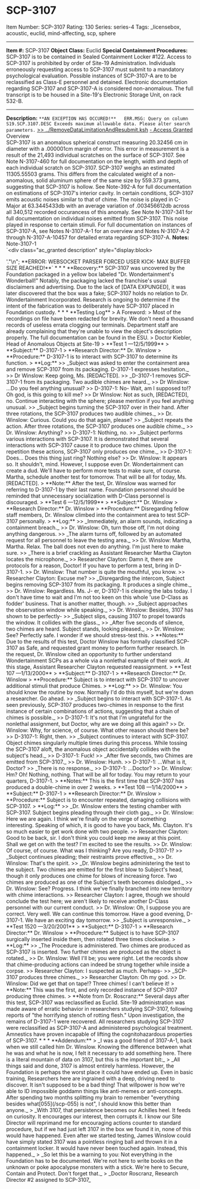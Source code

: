 # SCP-3107
Item Number: SCP-3107
Rating: 130
Series: series-4
Tags: _licensebox, acoustic, euclid, mind-affecting, scp, sphere

---

**Item #:** SCP-3107
**Object Class:** Euclid
**Special Containment Procedures:**  
SCP-3107 is to be contained in Sealed Containment Locker #122. Access to SCP-3107 is prohibited by order of Site-19 Administration. Individuals erroneously requesting access to SCP-3107 must submit to a mandatory psychological evaluation. Possible instances of SCP-3107-A are to be reclassified as Class-E personnel and detained.
Electronic documentation regarding SCP-3107 and SCP-3107-A is considered non-anomalous. The full transcript is to be housed in a Site-19's Electronic Storage Unit, on rack 532-B.
* * *
**Description:**
`**AN EXCEPTION HAS OCCURED!**  
ERR.MSG: Query on column S19.SCP.3107.DESC Exceeds maximum allowable data. Please alter search parameters.`
[>> ../RemoveDataLimitationAndResubmit.ksh](javascript:;)
[\- Access Granted](javascript:;)
Overview  
SCP-3107 is an anomalous spherical construct measuring 20.32456 cm in diameter with a .000001cm margin of error. This error in measurement is a result of the 21,493 individual scratches on the surface of SCP-3107. See Note N-3107-460 for full documentation on the length, width and depth of each individual scratch on SCP-3107. SCP-3107 weighs an estimated 11305.55503 grams. This differs from the calculated weight of a non-anomalous, solid aluminum sphere of the same size by 559.373 grams, suggesting that SCP-3107 is hollow. See Note-392-A for full documentation on estimations of SCP-3107's interior cavity.
In certain conditions, SCP-3107 emits acoustic noises similar to that of chime. The noise is played in C-Major at 63.3445433db with an average variation of .003456612db across all 340,512 recorded occurancess of this anomaly. See Note N-3107-341 for full documentation on individual noises emitted from SCP-3107. This noise played in response to certain stimuli.
For full documentation on instances of SCP-3107-A, see Notes N-3107-A-1 for an overview and Notes N-3107-A-2 through N-3107-A-10457 for detailed errata regarding SCP-3107-A.
**Notes:**  
Note-3107-1  
`<div class="ac_granted description" style="display:block>  
<?php  
if(!verified){  
echo '<a href="' . htmlspecialchars("/termination.php?SCP=3107&  
stage=23&data=" .urlencode($critical_data)) . '">'."\n";   
**ERROR: WEBSOCKET PARSER FORCED USER KICK- MAX BUFFER SIZE REACHED!**`
  

* * *
**Recovery:**  
SCP-3107 was uncovered by the Foundation packaged in a yellow box labeled "Dr. Wondertainment's Wonderball!" Notably, the packaging lacked the franchise's usual disclaimers and advertising. Due to the lack of [DATA EXPUNGED], it was later discovered that the box was a fake; SCP-3107 holds no relation to Dr. Wondertainment Incorporated. Research is ongoing to determine if the intent of the fabrication was to deliberately have SCP-3107 placed in Foundation custody.
* * *
**Testing Log**
> A Foreword:  
>  Most of the recordings on file have been redacted for brevity. We don't need a thousand records of useless errata clogging our terminals. Department staff are already complaining that they're unable to view the object's description properly. The full documentation can be found in the ESU.  
>  Doctor Kiebler, Head of Anomalous Objects at Site-19
> **Test 1 —12/5/1999**  
>  **Subject:** D-3107-1  
>  **Research Director:** Dr. Winslow  
>  **Procedure:** D-3107-1 is to interact with SCP-3107 to determine its function.  
>  **Log:**
>> _Subject was asked to enter the containment area and remove SCP-3107 from its packaging. D-3107-1 expresses hesitation._
>> Dr Winslow: Keep going, Ms. [REDACTED].
>> _D-3107-1 removes SCP-3107-1 from its packaging. Two audible chimes are heard._
>> Dr Winslow: …Do you feel anything unusual?
>> D-3107-1: No- Wait, am I supposed to!? Oh god, is this going to kill me?
>> Dr Winslow: Not as such, [REDACTED], no. Continue interacting with the sphere; please mention if you feel anything unusual.
>> _Subject begins turning the SCP-3107 over in their hand. After three rotations, the SCP-3107 produces two audible chimes._
>> Dr. Winslow: Curious. Could you do that again, please?
>> _Subject repeats the action. After three rotations, the SCP-3107 produces one audible chime._
>> Dr. Winslow: Anything?
>> D-3107-1: Nothing, no.
>> _Subject performs various interactions with SCP-3107. It is demonstrated that several interactions with SCP-3107 cause it to produce two chimes. Upon the repetition these actions, SCP-3107 only produces one chime._
>> D-3107-1: Does… Does this thing just ring? Nothing else?
>> Dr. Winslow: It appears so. It shouldn't, mind. However, I suppose even Dr. Wondertainment can create a dud. We'll have to perform more tests to make sure, of course. Martha, schedule another test for tomorrow. That will be all for today, Ms. [REDACTED].
> **Note:** After the test, Dr. Winslow was warned for referring to D-3107-1 by their last name. Foundation personnel should be reminded that unnecessary socialization with D-Class personnel is discouraged.
> **Test 6 —12/5/1999**  
>  **Subject:** Dr. Winslow  
>  **Research Director:** Dr. Winslow  
>  **Procedure:** Disregarding fellow staff members, Dr. Winslow climbed into the containment area to test SCP-3107 personally.  
>  **Log:**
>> _Immediately, an alarm sounds, indicating a containment breach._
>> Dr. Winslow: Oh, turn those off, I'm not doing anything dangerous.
>> _The alarm turns off, followed by an automated request for all personnel to leave the testing area._
>> Dr. Winslow: Martha, Martha. Relax. The ball does not even do anything. I'm just here to make sure.
>> _There is a brief crackling as Assistant Researcher Martha Clayton locates the microphone._
>> Researcher Clayton: Damn it, there are protocols for a reason, Doctor! If you have to perform a test, bring in D-3107-1.
>> Dr. Winslow: That number is quite the mouthful, you know.
>> Researcher Clayton: Excuse me?
>> _Disregarding the intercom, Subject begins removing SCP-3107 from its packaging. It produces a single chime._
>> Dr. Winslow: Regardless. Ms. J- er, D-3107-1 is cleaning the labs today. I don't have time to wait and I'm not too keen on this whole 'use D-Class as fodder' business. That is another matter, though.
>> _Subject approaches the observation window while speaking._
>> Dr. Winslow: Besides, 3107 has shown to be perfectly-
>> _Subject slips, causing 3107 to propel towards the window. It collides with the glass._
>> _After five seconds of silence, two chimes are heard. Subject stands, looking pleased._
>> Dr. Winslow: See? Perfectly safe. I wonder if we should stress-test this.
> **Notes:** Due to the results of this test, Doctor Winslow has formally classified SCP-3107 as Safe, and requested grant money to perform further research. In the request, Dr. Winslow cited an opportunity to further understand Wondertainment SCPs as a whole via a nonlethal example of their work. At this stage, Assistant Researcher Clayton requested reassignment.
> **Test 107 —1/13/2000**  
>  **Subject:** D-3107-1  
>  **Research Director:** Dr. Winslow  
>  **Procedure:** Subject is to interact with SCP-3107 to uncover additional stimuli that produce Chimes.  
>  **Log:**
>> Dr. Winslow: You should know the routine by now. Normally I'd do this myself, but we're down a researcher. Go ahead.
>> _Subject begins to interact with SCP-3107-1. As seen previously, SCP-3107 produces two-chimes in response to the first instance of certain combinations of actions, suggesting that a chain of chimes is possible._
>> D-3107-1: It's not that I'm ungrateful for the <pauses to breathe> nonlethal assignment, but Doctor, why are we doing all this again?
>> Dr. Winslow: Why, for science, of course. What other reason should there be?
>> D-3107-1: Right, then.
>> _Subject continues to interact with SCP-3107. Object chimes singularly multiple times during this process. While tossing the SCP-3107 aloft, the anomalous object accidentally collides with the subject's head._
>> D-3107-1: Fuck!
>> _After five seconds, two Chimes are emitted from SCP-3107._
>> Dr. Winslow: Hunh.
>> D-3107-1: …What is it, Doctor?
>> _There is no response._
>> D-3107-1: …Doctor?
>> Dr. Winslow: Hm? Oh! Nothing, nothing. That will be all for today. You may return to your quarters, D-3107-1.
> **Notes:** This is the first time that SCP-3107 has produced a double-chime in over 2 weeks.
> **Test 108 —1/14/2000**  
>  **Subject:** D-3107-1  
>  **Research Director:** Dr. Winslow  
>  **Procedure:** Subject is to encounter repeated, damaging collisions with SCP-3107.  
>  **Log:**
>> _Dr. Winslow enters the testing chamber with SCP-3107. Subject begins pleading through their cloth gag._
>> Dr. Winslow: Here we are again. I think we're finally on the verge of something interesting. Speaking of which, it is good to have you back, Ms. Clayton. It's so much easier to get work done with two people.
>> Researcher Clayton: Good to be back, sir. I don't think you could keep me away at this point. Shall we get on with the test? I'm excited to see the results.
>> Dr. Winslow: Of course, of course. What was I thinking? Are you ready, D-3107-1?
>> _Subject continues pleading; their restraints prove effective._
>> Dr. Winslow: That's the spirit.
>> _Dr. Winslow begins administering the test to the subject. Two chimes are emitted for the first blow to Subject's head, though it only produces one chime for blows of increasing force. Two chimes are produced as one of the Subject's teeth becomes dislodged._
>> Dr. Winslow: See? Progress. I think we've finally branched into new territory with chime interactions.
>> Researcher Clayton: I agree, though we should conclude the test here; we aren't likely to receive another D-Class personnel with our current conduct.
>> Dr. Winslow: Oh, I suppose you are correct. Very well. We can continue this tomorrow. Have a good evening, D-3107-1. We have an exciting day tomorrow.
>> _Subject is unresponsive._
> **Test 1520 —3/20/2001**  
>  **Subject:** D-3107-1  
>  **Research Director:** Dr. Winslow  
>  **Procedure:** Subject is to have SCP-3107 surgically inserted inside them, then rotated three times clockwise.  
>  **Log:**
>> _The Procedure is administered. Two chimes are produced as SCP-3107 is inserted. Two further chimes are produced as the object is rotated._
>> Dr. Winslow: Well I'll be; you were right. Let the records show that chime-producing actions can indeed be strung together while inside a corpse.
>> Researcher Clayton: I suspected as much. Perhaps-
>> _SCP-3107 produces three chimes._
>> Researcher Clayton: Oh my god.
>> Dr. Winslow: Did we get that on tape!? Three chimes! I can't believe it!
> **Note:** This was the first, and only recorded instance of SCP-3107 producing three chimes.
> **Note from Dr. Roscranz:** Several days after this test, SCP-3107 was reclassified as Euclid. Site-19 administration was made aware of erratic behavior in researchers studying SCP-3107, following reports of "the horrifying stench of rotting flesh." Upon investigation, the remains of D-3107-1 were recovered. All researchers studying SCP-3107 were reclassified as SCP-3107-A and administered psychological treatment. Amnestics have proven incapable of lifting the cognitohazardous properties of SCP-3107.
* * *
  
**Addendum:**
> _I was a good friend of 3107-A-1, back when we still called him Dr. Winslow. Knowing the difference between what he was and what he is now, I felt it necessary to add something here. There is a literal mountain of data on 3107, but this is the important bit:_
> _All things said and done, 3107 is almost entirely harmless. However, the Foundation is perhaps the worst place it could have ended up. Even in basic training, Researchers here are ingrained with a deep, driving need to discover. It isn't supposed to be a bad thing! That willpower is how we're able to ID impossible goddamn things like anti-memes or anti-concepts. After spending two months splitting my brain to remember "everything besides what[055](/scp-055) is not", I should know this better than anyone._
> _With 3107, that persistence becomes our Achilles heel. It feeds on curiosity. It encourages our interest, then corrupts it. I know our Site Director will reprimand me for encouraging actions counter to standard procedure, but if we had just left 3107 in the box we found it in, none of this would have happened. Even after we started testing, James Winslow could have simply stated 3107 was a pointless ringing ball and thrown it in a containment locker. It would have never been touched again. Instead, this happened._
> _So let this be a warning to you: Not everything in the Foundation has to be documented. We're not here to write books on the unknown or poke apocalypse monsters with a stick. We're here to Secure, Contain and Protect. Don't forget that._
> _Doctor Roscranz, Research Director #2 assigned to SCP-3107_